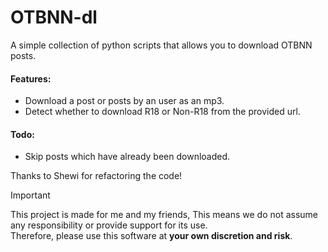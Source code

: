 # OTBNN-dl

A simple collection of python scripts that allows you to download OTBNN posts.

#### Features:
- Download a post or posts by an user as an mp3.
- Detect whether to download R18 or Non-R18 from the provided url.

#### Todo:
- Skip posts which have already been downloaded.

Thanks to Shewi for refactoring the code!

> [!IMPORTANT]
> This project is made for me and my friends, This means we do not assume any responsibility or provide support for its use.  
> Therefore, please use this software at **your own discretion and risk**.
